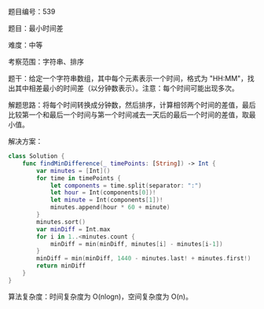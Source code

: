 题目编号：539

题目：最小时间差

难度：中等

考察范围：字符串、排序

题干：给定一个字符串数组，其中每个元素表示一个时间，格式为 "HH:MM"，找出其中相差最小的时间差（以分钟数表示）。注意：每个时间可能出现多次。

解题思路：将每个时间转换成分钟数，然后排序，计算相邻两个时间的差值，最后比较第一个和最后一个时间与第一个时间减去一天后的最后一个时间的差值，取最小值。

解决方案：

```swift
class Solution {
    func findMinDifference(_ timePoints: [String]) -> Int {
        var minutes = [Int]()
        for time in timePoints {
            let components = time.split(separator: ":")
            let hour = Int(components[0])!
            let minute = Int(components[1])!
            minutes.append(hour * 60 + minute)
        }
        minutes.sort()
        var minDiff = Int.max
        for i in 1..<minutes.count {
            minDiff = min(minDiff, minutes[i] - minutes[i-1])
        }
        minDiff = min(minDiff, 1440 - minutes.last! + minutes.first!)
        return minDiff
    }
}
```

算法复杂度：时间复杂度为 O(nlogn)，空间复杂度为 O(n)。
